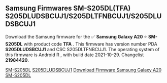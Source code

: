<h2>Samsung Firmwares SM-S205DL(TFA) S205DLUDSBCUJ1/S205DLTFNBCUJ1/S205DLUDSBCUJ1</h2>
Download the Samsung firmware for the ✅ <strong>Samsung Galaxy A20 </strong> ⭐ <strong>SM-S205DL</strong> with product code <strong>TFA</strong> . This firmware has version number PDA <strong>S205DLUDSBCUJ1</strong> and CSC S205DLTFNBCUJ1. The operating system of this firmware is Android R , with build date 2021-10-29. Changelist <strong>21984420</strong>.


[SM-S205DL](https://samfirm.shop/samsung/model/SM-S205DL)
[S205DLUDSBCUJ1](https://samfirm.shop/samsung/pda/S205DLUDSBCUJ1)
[Download Firmware Samsung Galaxy A20 SM-S205DL](https://samfirm.shop/samsung/firmware/469591)
